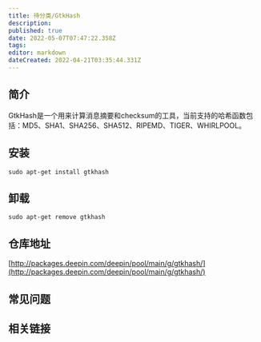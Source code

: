 ```yaml
---
title: 待分类/GtkHash
description: 
published: true
date: 2022-05-07T07:47:22.358Z
tags: 
editor: markdown
dateCreated: 2022-04-21T03:35:44.331Z
---
```


## 简介

GtkHash是一个用来计算消息摘要和checksum的工具，当前支持的哈希函数包括：MD5、SHA1、SHA256、SHA512、RIPEMD、TIGER、WHIRLPOOL。

## 安装

`sudo apt-get install gtkhash`

## 卸载

`sudo apt-get remove gtkhash`

## 仓库地址

[http://packages.deepin.com/deepin/pool/main/g/gtkhash/](http://packages.deepin.com/deepin/pool/main/g/gtkhash/)


## 常见问题


## 相关链接